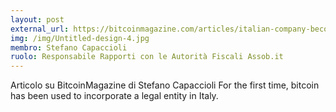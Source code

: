 ```yaml
---
layout: post
external_url: https://bitcoinmagazine.com/articles/italian-company-becomes-first-legal-entity-incorporated-bitcoin-1428360989
img: /img/Untitled-design-4.jpg
membro: Stefano Capaccioli
ruolo: Responsabile Rapporti con le Autorità Fiscali Assob.it
---
```


Articolo su BitcoinMagazine di Stefano Capaccioli For the first time, bitcoin has been used to incorporate a legal entity in Italy.
